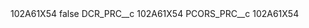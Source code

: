 <?xml version="1.0" encoding="UTF-8"?>
<CustomMetadata xmlns="http://soap.sforce.com/2006/04/metadata" xmlns:xsi="http://www.w3.org/2001/XMLSchema-instance" xmlns:xsd="http://www.w3.org/2001/XMLSchema">
    <label>102A61X54</label>
    <protected>false</protected>
    <values>
        <field>DCR_PRC__c</field>
        <value xsi:type="xsd:string">102A61X54</value>
    </values>
    <values>
        <field>PCORS_PRC__c</field>
        <value xsi:type="xsd:string">102A61X54</value>
    </values>
</CustomMetadata>
